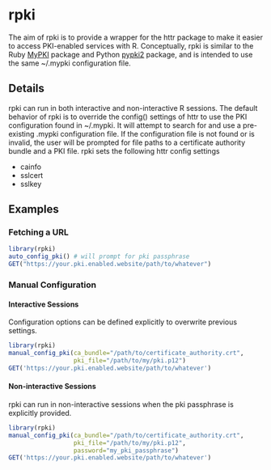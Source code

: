 # rpki
The aim of rpki is to provide a wrapper for the httr package to make it easier to access PKI-enabled services with R. Conceptually, rpki is similar to the Ruby [MyPKI](https://github.com/nbgallery/mypki) package and Python [pypki2](https://github.com/nbgallery/pypki2) package, and is intended to use the same ~/.mypki configuration file.

## Details
rpki can run in both interactive and non-interactive R sessions. The default behavior of rpki is to override the config() settings of httr to use the PKI configuration found in ~/.mypki. It will attempt to search for and use a pre-existing .mypki configuration file. If the configuration file is not found or is invalid, the user will be prompted for file paths to a certificate authority bundle and a PKI file. rpki sets the following httr config settings
* cainfo
* sslcert
* sslkey

## Examples
### Fetching a URL
```r
library(rpki)
auto_config_pki() # will prompt for pki passphrase
GET("https://your.pki.enabled.website/path/to/whatever")
```
### Manual Configuration
#### Interactive Sessions
Configuration options can be defined explicitly to overwrite previous settings.
```r
library(rpki)
manual_config_pki(ca_bundle="/path/to/certificate_authority.crt",
                  pki_file="/path/to/my/pki.p12")
GET('https://your.pki.enabled.website/path/to/whatever')
```
#### Non-interactive Sessions
rpki can run in non-interactive sessions when the pki passphrase is explicitly provided.
```r
library(rpki)
manual_config_pki(ca_bundle="/path/to/certificate_authority.crt",
                  pki_file="/path/to/my/pki.p12",
                  password="my_pki_passphrase")
GET('https://your.pki.enabled.website/path/to/whatever')
```
